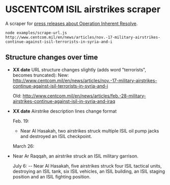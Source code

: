 # USCENTCOM ISIL airstrikes scraper

A scraper for [press releases about Operation Inherent Resolve](http://www.centcom.mil/en/news/).

    node examples/scrape-url.js http://www.centcom.mil/en/news/articles/nov.-17-military-airstrikes-continue-against-isil-terrorists-in-syria-and-i

## Structure changes over time

* **XX date** URL structure changes slightly (adds word "terrorists",
  becomes truncated):
    New: http://www.centcom.mil/en/news/articles/nov.-17-military-airstrikes-continue-against-isil-terrorists-in-syria-and-i

    Old: http://www.centcom.mil/en/news/articles/feb.-28-military-airstrikes-continue-against-isil-in-syria-and-iraq

* **XX date** Airstrike description lines change format

    Feb. 19:
    * Near Al Hasakah, two airstrikes struck multiple ISIL oil pump jacks and destroyed an ISIL checkpoint.

    March 26:
    <li> Near Ar Raqqah, an airstrike struck an ISIL military garrison.</li>

    July 6:
    -- Near Al Hasakah, five airstrikes struck four ISIL tactical units, destroying an ISIL tank, six ISIL vehicles, an ISIL building, an ISIL staging position and an ISIL fighting position.

